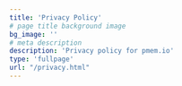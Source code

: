 ```yaml
---
title: 'Privacy Policy'
# page title background image
bg_image: ''
# meta description
description: 'Privacy policy for pmem.io'
type: 'fullpage'
url: "/privacy.html"
---
```

<section id="content">
  <div class="content-wrap pt-0 pb-0">
    <!-- privacy policy -->
    <div name="termly-embed" data-id="7388096f-94e7-4c69-961a-8f0c02ae3ba7" data-type="iframe"></div>
      <script type="text/javascript">(function(d, s, id) {
        var js, tjs = d.getElementsByTagName(s)[0];
        if (d.getElementById(id)) return;
        js = d.createElement(s); js.id = id;
        js.src = "https://app.termly.io/embed-policy.min.js";
        tjs.parentNode.insertBefore(js, tjs);
      }(document, 'script', 'termly-jssdk'));
      </script>
    <!-- end privacy policy -->
  </div>
</section>
